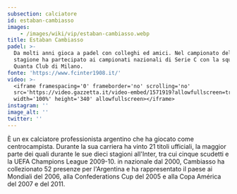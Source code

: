 ```yaml
---
subsection: calciatore
id: estaban-cambiasso
images: 
    - /images/wiki/vip/estaban-cambiasso.webp
title: Estaban Cambiasso
padel: >-
  Da molti anni gioca a padel con colleghi ed amici. Nel campionato della scorsa
  stagione ha partecipato ai campionati nazionali di Serie C con la squadra
  Quanta Club di Milano.
fonte: 'https://www.fcinter1908.it/'
video: >-
  <iframe framespacing='0' frameborder='no' scrolling='no'
  src='https://video.gazzetta.it/video-embed/1571919?allowfullscreen=true'
  width='100%' height='340' allowfullscreen></iframe>
instagram: ''
image_alt: ''
twitter: ''
---
```

È un ex calciatore professionista argentino che ha giocato come centrocampista. Durante la sua carriera ha vinto 21 titoli ufficiali, la maggior parte dei quali durante le sue dieci stagioni all'Inter, tra cui cinque scudetti e la UEFA Champions League 2009-10. in nazionale dal 2000, Cambiasso ha collezionato 52 presenze per l'Argentina e ha rappresentato il paese ai Mondiali del 2006, alla Confederations Cup del 2005 e alla Copa América del 2007 e del 2011.